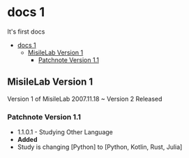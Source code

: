 # docs 1
It's first docs

- [docs 1](#docs-1)
  - [MisileLab Version 1](#misilelab-version-1)
    - [Patchnote Version 1.1](#patchnote-version-11)

## MisileLab Version 1
Version 1 of MisileLab
2007.11.18 ~ Version 2 Released

### Patchnote Version 1.1
- 1.1.0.1 - Studying Other Language
- **Added**
- Study is changing [Python] to [Python, Kotlin, Rust, Julia]